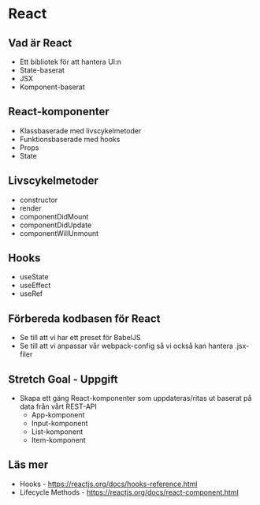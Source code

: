# React

## Vad är React

- Ett bibliotek för att hantera UI:n
- State-baserat
- JSX
- Komponent-baserat

## React-komponenter

- Klassbaserade med livscykelmetoder
- Funktionsbaserade med hooks
- Props
- State

## Livscykelmetoder
- constructor
- render
- componentDidMount
- componentDidUpdate
- componentWillUnmount

## Hooks
- useState
- useEffect
- useRef

## Förbereda kodbasen för React

- Se till att vi har ett preset för BabelJS
- Se till att vi anpassar vår webpack-config så vi också kan hantera .jsx-filer

## Stretch Goal - Uppgift

- Skapa ett gäng React-komponenter som uppdateras/ritas ut baserat på data från vårt REST-API
    - App-komponent
    - Input-komponent
    - List-komponent
    - Item-komponent
    
## Läs mer
- Hooks - https://reactjs.org/docs/hooks-reference.html
- Lifecycle Methods - https://reactjs.org/docs/react-component.html
